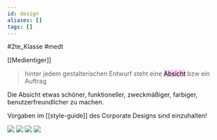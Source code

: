 ```yaml
---
id: design
aliases: []
tags: []
---
```


#2te_Klasse #medt

[[Medientiger]]
> hinter jedem gestalterischen Entwurf steht eine <mark style="background: #FFB8EBA6;">Absicht</mark> bzw ein Auftrag

Die Absicht etwas schöner, funktioneller, zweckmäßiger, farbiger, benutzerfreundlicher zu machen.

Vorgaben im [[style-guide]] des Corporate Designs sind einzuhalten!

![](Usability.excalidraw.svg)
![](Formaler%20Aufbau-Layout.excalidraw.svg)
![](Textdesign.excalidraw.svg)
![](Vielvalt%20der%20Bilder.excalidraw.svg)
